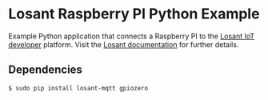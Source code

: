 # Losant Raspberry PI Python Example

Example Python application that connects a Raspberry PI to the [Losant IoT developer](https://www.losant.com) platform. Visit the [Losant documentation](https://docs.losant.com/getting-started/boards/getting-started-with-raspberry-pi) for further details.

## Dependencies

```
$ sudo pip install losant-mqtt gpiozero
``` 
